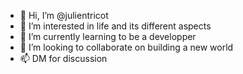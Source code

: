 - 👋 Hi, I’m @julientricot
- 👀 I’m interested in life and its different aspects
- 🌱 I’m currently learning to be a developper
- 💞️ I’m looking to collaborate on building a new world
- 📫 DM for discussion

<!---
julientricot/julientricot is a ✨ special ✨ repository because its `README.md` (this file) appears on your GitHub profile.
You can click the Preview link to take a look at your changes.
--->
